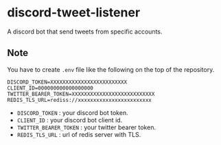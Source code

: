 # discord-tweet-listener
A discord bot that send tweets from specific accounts.

## Note
You have to create `.env` file like the following on the top of the repository.

```.env
DISCORD_TOKEN=XXXXXXXXXXXXXXXXXXXXXXXXX
CLIENT_ID=000000000000000000
TWITTER_BEARER_TOKEN=XXXXXXXXXXXXXXXXXXXXXXXXXXX
REDIS_TLS_URL=rediss://xxxxxxxxxxxxxxxxxxxxxxxx
```
- `DISCORD_TOKEN` : your discord bot token.
- `CLIENT_ID` : your discord bot client id.
- `TWITTER_BEARER_TOKEN` : your twitter bearer token.
- `REDIS_TLS_URL` : url of redis server with TLS.
